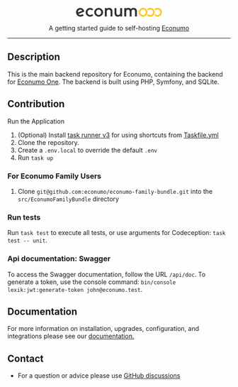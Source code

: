 <p align="center">
    <picture>
        <img src="https://github.com/econumo/.github/raw/master/profile/econumo.png" width="194">
    </picture>
</p>

<p align="center">
    A getting started guide to self-hosting <a href="https://econumo.com/" target="_blank">Econumo</a>
</p>

---

## Description

This is the main backend repository for Econumo, containing the backend for [Econumo One](https://econumo.com/docs/edition/).
The backend is built using PHP, Symfony, and SQLite.

## Contribution

Run the Application

1. (Optional) Install [task runner v3](https://taskfile.dev/#/installation) for using shortcuts from [Taskfile.yml](Taskfile.yml)
2. Clone the repository.
3. Create a `.env.local` to override the default `.env`
4. Run `task up`

### For Econumo Family Users

1. Clone `git@github.com:econumo/econumo-family-bundle.git` into the `src/EconumoFamilyBundle` directory

### Run tests

Run `task test` to execute all tests, or use arguments for Codeception: `task test -- unit`.

### Api documentation: Swagger

To access the Swagger documentation, follow the URL `/api/doc`. To generate a token, use the console command: `bin/console lexik:jwt:generate-token john@econumo.test`.


## Documentation

For more information on installation, upgrades, configuration, and integrations please see our [documentation.](https://econumo.com/docs/)

## Contact

- For a question or advice please use [GitHub discussions](https://github.com/orgs/econumo/discussions)
